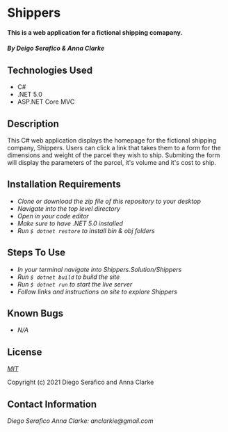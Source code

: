 # Shippers

#### This is a web application for a fictional shipping comapany.

#### _By Deigo Serafico & Anna Clarke_

## Technologies Used

* C#
* .NET 5.0
* ASP.NET Core MVC


## Description

This C# web application displays the homepage for the fictional shipping company, Shippers. Users can click a link that takes them to a form for the dimensions and weight of the parcel they wish to ship. Submiting the form will display the parameters of the parcel, it's volume and it's cost to ship.

## Installation Requirements

* _Clone or download the zip file of this repository to your desktop_
* _Navigate into the top level directory_
* _Open in your code editor_
* _Make sure to have .NET 5.0 installed_
* _Run `$ dotnet restore` to install bin & obj folders_

## Steps To Use

* _In your terminal navigate into Shippers.Solution/Shippers_
* _Run `$ dotnet build` to build the site_
* _Run `$ dotnet run` to start the live server_
* _Follow links and instructions on site to explore Shippers_

## Known Bugs

* _N/A_

## License

_[MIT](https://opensource.org/licenses/MIT)_  

Copyright (c) 2021 Diego Serafico and Anna Clarke

## Contact Information

_Diego Serafico_
_Anna Clarke: anclarkie@gmail.com_
